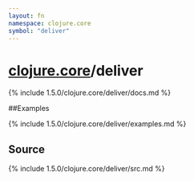 ```yaml
---
layout: fn
namespace: clojure.core
symbol: "deliver"
---
```


# [clojure.core](../)/deliver

{% include 1.5.0/clojure.core/deliver/docs.md %}

##Examples

{% include 1.5.0/clojure.core/deliver/examples.md %}
## Source
{% include 1.5.0/clojure.core/deliver/src.md %}

